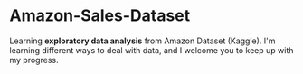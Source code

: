 # Amazon-Sales-Dataset

Learning **exploratory data analysis** from Amazon Dataset (Kaggle). I'm learning different ways to deal with data, and I welcome you to keep up with my progress.
